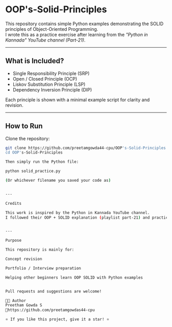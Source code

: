 # OOP's-Solid-Principles

This repository contains simple Python examples demonstrating the SOLID principles of Object-Oriented Programming.  
I wrote this as a practice exercise after learning from the *"Python in Kannada" YouTube channel (Part-21)*.

---

## What is Included?
- Single Responsibility Principle (SRP)
- Open / Closed Principle (OCP)
- Liskov Substitution Principle (LSP)
- Dependency Inversion Principle (DIP)

Each principle is shown with a minimal example script for clarity and revision.

---

## How to Run

Clone the repository:

```bash
git clone https://github.com/preetamgowda44-cpu/OOP's-Solid-Principles.git
cd OOP's-Solid-Principles

Then simply run the Python file:

python solid_practice.py

(Or whichever filename you saved your code as)


---

Credits

This work is inspired by the Python in Kannada YouTube channel.
I followed their OOP + SOLID explanation (playlist part-21) and practiced the concepts here.


---

Purpose

This repository is mainly for:

Concept revision

Portfolio / Interview preparation

Helping other beginners learn OOP SOLID with Python examples


Pull requests and suggestions are welcome!

👨‍💻 Author
Preetham Gowda S
🔗https://github.com/preetamgowdas44-cpu

⭐ If you like this project, give it a star! ⭐
